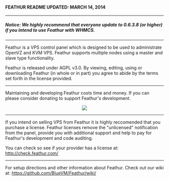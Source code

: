 #### FEATHUR README UPDATED: MARCH 14, 2014


---------------------------------------
##### Notice: We highly recommend that everyone update to 0.6.3.8 (or higher) if you intend to use Feathur with WHMCS.
---------------------------------------

Feathur is a VPS control panel which is
designed to be used to administrate OpenVZ
and KVM VPS. Feathur supports multiple nodes
using a master and slave type functionality.

Feathur is released under AGPL v3.0. By 
viewing, editing, using or downloading Feathur
(in whole or in part) you agree to abide by
the terms set forth in the license provided.

---------------------------------------

Maintaining and developing Feathur costs time and money. If you can please consider donating to support Feathur's development.

<div align="center"><a href="https://www.paypal.com/cgi-bin/webscr?cmd=_s-xclick&hosted_button_id=U5NNKRY7X2JQW" target="_blank"><img src="https://www.paypalobjects.com/en_US/i/btn/btn_donateCC_LG.gif"></a></div>

---------------------------------------

If you intend on selling VPS from Feathur it is highly reccomended that you purchase a license. Feathur licenses remove the "unlicensed" notification from the panel, provide you with additional support and help to pay for Feathur's development and code auditing. 

You can check so see if your provider has a license at: http://check.feathur.com/

---------------------------------------

For setup directions and other information about
Feathur. Check out our wiki at:
https://github.com/BlueVM/Feathur/wiki/


